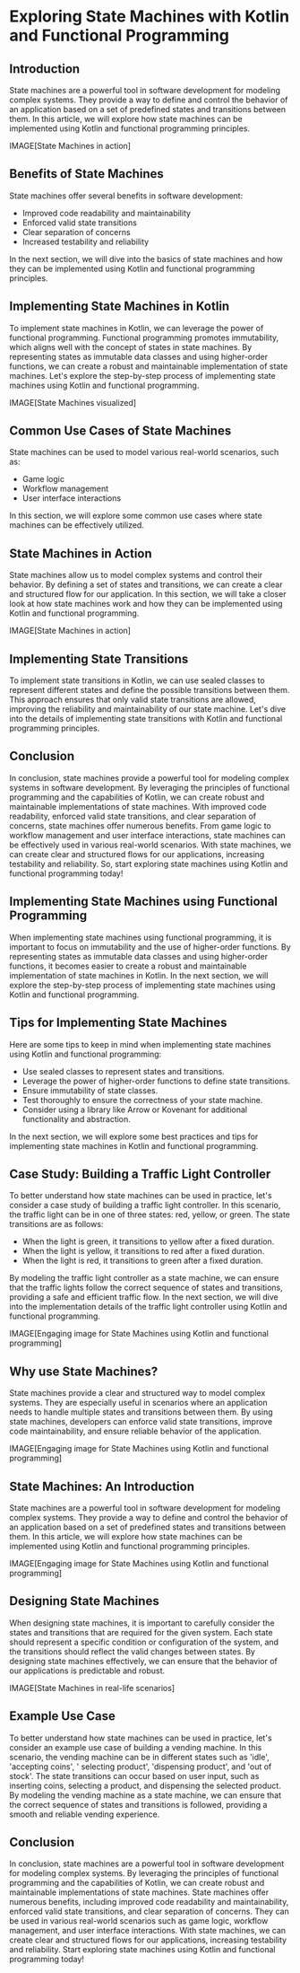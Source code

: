 # Exploring State Machines with Kotlin and Functional Programming

## Introduction

State machines are a powerful tool in software development for modeling complex systems. They provide a way to define
and control the behavior of an application based on a set of predefined states and transitions between them. In this
article, we will explore how state machines can be implemented using Kotlin and functional programming principles.

IMAGE[State Machines in action]

## Benefits of State Machines

State machines offer several benefits in software development:

- Improved code readability and maintainability
- Enforced valid state transitions
- Clear separation of concerns
- Increased testability and reliability

In the next section, we will dive into the basics of state machines and how they can be implemented using Kotlin and
functional programming principles.

## Implementing State Machines in Kotlin

To implement state machines in Kotlin, we can leverage the power of functional programming. Functional programming
promotes immutability, which aligns well with the concept of states in state machines. By representing states as
immutable data classes and using higher-order functions, we can create a robust and maintainable implementation of state
machines. Let's explore the step-by-step process of implementing state machines using Kotlin and functional programming.

IMAGE[State Machines visualized]

## Common Use Cases of State Machines

State machines can be used to model various real-world scenarios, such as:

- Game logic
- Workflow management
- User interface interactions

In this section, we will explore some common use cases where state machines can be effectively utilized.

## State Machines in Action

State machines allow us to model complex systems and control their behavior. By defining a set of states and
transitions, we can create a clear and structured flow for our application. In this section, we will take a closer look
at how state machines work and how they can be implemented using Kotlin and functional programming.

IMAGE[State Machines in action]

## Implementing State Transitions

To implement state transitions in Kotlin, we can use sealed classes to represent different states and define the
possible transitions between them. This approach ensures that only valid state transitions are allowed, improving the
reliability and maintainability of our state machine. Let's dive into the details of implementing state transitions with
Kotlin and functional programming principles.

## Conclusion

In conclusion, state machines provide a powerful tool for modeling complex systems in software development. By
leveraging the principles of functional programming and the capabilities of Kotlin, we can create robust and
maintainable implementations of state machines. With improved code readability, enforced valid state transitions, and
clear separation of concerns, state machines offer numerous benefits. From game logic to workflow management and user
interface interactions, state machines can be effectively used in various real-world scenarios. With state machines, we
can create clear and structured flows for our applications, increasing testability and reliability. So, start exploring
state machines using Kotlin and functional programming today!

## Implementing State Machines using Functional Programming

When implementing state machines using functional programming, it is important to focus on immutability and the use of
higher-order functions. By representing states as immutable data classes and using higher-order functions, it becomes
easier to create a robust and maintainable implementation of state machines in Kotlin. In the next section, we will
explore the step-by-step process of implementing state machines using Kotlin and functional programming.

## Tips for Implementing State Machines

Here are some tips to keep in mind when implementing state machines using Kotlin and functional programming:

- Use sealed classes to represent states and transitions.
- Leverage the power of higher-order functions to define state transitions.
- Ensure immutability of state classes.
- Test thoroughly to ensure the correctness of your state machine.
- Consider using a library like Arrow or Kovenant for additional functionality and abstraction.

In the next section, we will explore some best practices and tips for implementing state machines in Kotlin and
functional programming.

## Case Study: Building a Traffic Light Controller

To better understand how state machines can be used in practice, let's consider a case study of building a traffic light
controller. In this scenario, the traffic light can be in one of three states: red, yellow, or green. The state
transitions are as follows:

- When the light is green, it transitions to yellow after a fixed duration.
- When the light is yellow, it transitions to red after a fixed duration.
- When the light is red, it transitions to green after a fixed duration.

By modeling the traffic light controller as a state machine, we can ensure that the traffic lights follow the correct
sequence of states and transitions, providing a safe and efficient traffic flow. In the next section, we will dive into
the implementation details of the traffic light controller using Kotlin and functional programming.

IMAGE[Engaging image for State Machines using Kotlin and functional programming]

## Why use State Machines?

State machines provide a clear and structured way to model complex systems. They are especially useful in scenarios
where an application needs to handle multiple states and transitions between them. By using state machines, developers
can enforce valid state transitions, improve code maintainability, and ensure reliable behavior of the application.

IMAGE[Engaging image for State Machines using Kotlin and functional programming]

## State Machines: An Introduction

State machines are a powerful tool in software development for modeling complex systems. They provide a way to define
and control the behavior of an application based on a set of predefined states and transitions between them. In this
article, we will explore how state machines can be implemented using Kotlin and functional programming principles.

IMAGE[Engaging image for State Machines using Kotlin and functional programming]

## Designing State Machines

When designing state machines, it is important to carefully consider the states and transitions that are required for
the given system. Each state should represent a specific condition or configuration of the system, and the transitions
should reflect the valid changes between states. By designing state machines effectively, we can ensure that the
behavior of our applications is predictable and robust.

IMAGE[State Machines in real-life scenarios]

## Example Use Case

To better understand how state machines can be used in practice, let's consider an example use case of building a
vending machine. In this scenario, the vending machine can be in different states such as 'idle', 'accepting coins', '
selecting product', 'dispensing product', and 'out of stock'. The state transitions can occur based on user input, such
as inserting coins, selecting a product, and dispensing the selected product. By modeling the vending machine as a state
machine, we can ensure that the correct sequence of states and transitions is followed, providing a smooth and reliable
vending experience.

## Conclusion

In conclusion, state machines are a powerful tool in software development for modeling complex systems. By leveraging
the principles of functional programming and the capabilities of Kotlin, we can create robust and maintainable
implementations of state machines. State machines offer numerous benefits, including improved code readability and
maintainability, enforced valid state transitions, and clear separation of concerns. They can be used in various
real-world scenarios such as game logic, workflow management, and user interface interactions. With state machines, we
can create clear and structured flows for our applications, increasing testability and reliability. Start exploring
state machines using Kotlin and functional programming today!

